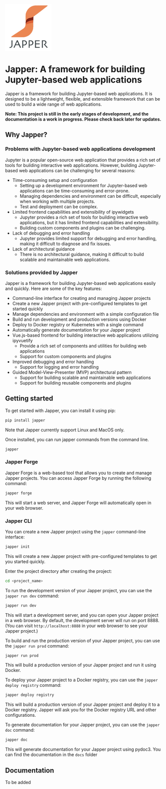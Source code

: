 <img src="logo.png" alt="logo" width="150"/>

# Japper: A framework for building Jupyter-based web applications

Japper is a framework for building Jupyter-based web applications. It is designed to be a lightweight, flexible, and
extensible framework that can be used to build a wide range of web applications.

**Note: This project is still in the early stages of development, and the documentation is a work in progress. Please
check back later for updates.**

## Why Japper?

### Problems with Jupyter-based web applications development

Jupyter is a popular open-source web application that provides a rich set of tools for building interactive web
applications. However, building Jupyter-based web applications can be challenging for several reasons:

- Time-consuming setup and configuration
    - Setting up a development environment for Jupyter-based web applications can be time-consuming and error-prone.
    - Managing dependencies and environment can be difficult, especially when working with multiple projects.
    - Test and deployment can be complex.
- Limited frontend capabilities and extensibility of ipywidgets
    - Jupyter provides a rich set of tools for building interactive web applications, but it has limited frontend
      capabilities and extensibility.
    - Building custom components and plugins can be challenging.
- Lack of debugging and error handling
    - Jupyter provides limited support for debugging and error handling, making it difficult to diagnose and fix issues.
- Lack of architectural guidance
    - There is no architectural guidance, making it difficult to build scalable and maintainable web applications.

### Solutions provided by Japper

Japper is a framework for building Jupyter-based web applications easily and quickly. Here are some of the key features:

- Command-line interface for creating and managing Japper projects
- Create a new Japper project with pre-configured templates to get started quickly
- Manage dependencies and environment with a simple configuration file
- Build and run development and production versions using Docker
- Deploy to Docker registry or Kubernetes with a single command
- Automatically generate documentation for your Japper project
- Vue.js-based frontend for building interactive web applications utilizing ipyvuetify
    - Provide a rich set of components and utilities for building web applications
    - Support for custom components and plugins
- Improved debugging and error handling
    - Support for logging and error handling
- Guided Model-View-Presenter (MVP) architectural pattern
    - Support for building scalable and maintainable web applications
    - Support for building reusable components and plugins

## Getting started

To get started with Japper, you can install it using pip:

```bash
pip install japper
```

Note that Japper currently support Linux and MacOS only.

Once installed, you can run japper commands from the command line.

```bash
japper
```

### Japper Forge

Japper Forge is a web-based tool that allows you to create and manage Japper projects. You can access Japper Forge by
running the following command:

```bash
japper forge
```

This will start a web server, and Japper Forge will automatically open in your web browser.

### Japper CLI

You can create a new Japper project using the `japper` command-line interface:

```bash
japper init
```

This will create a new Japper project with pre-configured templates to get you started quickly.

Enter the project directory after creating the project:

```bash
cd <project_name>
```

To run the development version of your Japper project, you can use the `japper run dev` command:

```bash
japper run dev
```

This will start a development server, and you can open your Japper project in a web browser. By default, the development
server will run on port 8888. (You can visit `http://localhost:8888` in your web browser to see your Japper project.)

To build and run the production version of your Japper project, you can use the `japper run prod` command:

```bash
japper run prod
```

This will build a production version of your Japper project and run it using Docker.

To deploy your Japper project to a Docker registry, you can use the `japper deploy registry` command:

```bash
japper deploy registry
```

This will build a production version of your Japper project and deploy it to a Docker registry. Japper will ask you for
the Docker registry URL and other configurations.

To generate documentation for your Japper project, you can use the `japper doc` command:

```bash
japper doc
```

This will generate documentation for your Japper project using pydoc3. You can find the documentation in the `docs`
folder

## Documentation

To be added

